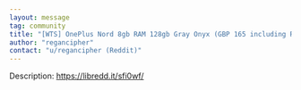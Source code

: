 ```yaml
---
layout: message
tag: community
title: "[WTS] OnePlus Nord 8gb RAM 128gb Gray Onyx (GBP 165 including Royal Mail Special Delivery/160 collected (RH2)), XMR accepted"
author: "regancipher"	
contact: "u/regancipher (Reddit)"
---
```


Description: https://libredd.it/sfi0wf/
